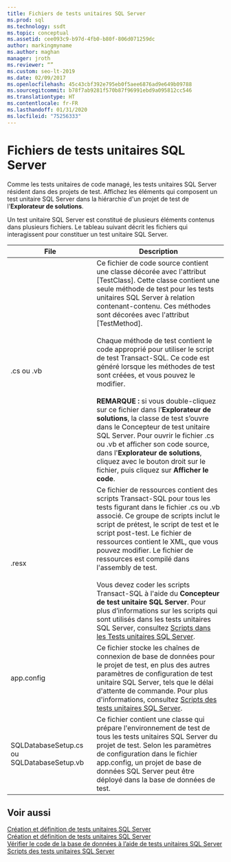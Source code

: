 ```yaml
---
title: Fichiers de tests unitaires SQL Server
ms.prod: sql
ms.technology: ssdt
ms.topic: conceptual
ms.assetid: cee093c9-b97d-4fb0-b80f-806d071259dc
author: markingmyname
ms.author: maghan
manager: jroth
ms.reviewer: “”
ms.custom: seo-lt-2019
ms.date: 02/09/2017
ms.openlocfilehash: 45c43cbf392e795eb0f5aee6876ad9e649b09788
ms.sourcegitcommit: b78f7ab9281f570b87f96991ebd9a095812cc546
ms.translationtype: HT
ms.contentlocale: fr-FR
ms.lasthandoff: 01/31/2020
ms.locfileid: "75256333"
---
```

# <a name="sql-server-unit-test-files"></a>Fichiers de tests unitaires SQL Server

Comme les tests unitaires de code managé, les tests unitaires SQL Server résident dans des projets de test. Affichez les éléments qui composent un test unitaire SQL Server dans la hiérarchie d'un projet de test de l'**Explorateur de solutions**.  
  
Un test unitaire SQL Server est constitué de plusieurs éléments contenus dans plusieurs fichiers. Le tableau suivant décrit les fichiers qui interagissent pour constituer un test unitaire SQL Server.  
  
|**File**|**Description**|  
|------------|-------------------|  
|.cs ou .vb|Ce fichier de code source contient une classe décorée avec l'attribut [TestClass]. Cette classe contient une seule méthode de test pour les tests unitaires SQL Server à relation contenant-contenu. Ces méthodes sont décorées avec l'attribut [TestMethod].<br /><br />Chaque méthode de test contient le code approprié pour utiliser le script de test Transact\-SQL. Ce code est généré lorsque les méthodes de test sont créées, et vous pouvez le modifier.<br /><br />**REMARQUE :** si vous double-cliquez sur ce fichier dans l’**Explorateur de solutions**, la classe de test s’ouvre dans le Concepteur de test unitaire SQL Server. Pour ouvrir le fichier .cs ou .vb et afficher son code source, dans l'**Explorateur de solutions**, cliquez avec le bouton droit sur le fichier, puis cliquez sur **Afficher le code**.|  
|.resx|Ce fichier de ressources contient des scripts Transact\-SQL pour tous les tests figurant dans le fichier .cs ou .vb associé. Ce groupe de scripts inclut le script de prétest, le script de test et le script post-test. Le fichier de ressources contient le XML, que vous pouvez modifier. Le fichier de ressources est compilé dans l'assembly de test.<br /><br />Vous devez coder les scripts Transact\-SQL à l'aide du **Concepteur de test unitaire SQL Server**. Pour plus d’informations sur les scripts qui sont utilisés dans les tests unitaires SQL Server, consultez [Scripts dans les Tests unitaires SQL Server](../ssdt/scripts-in-sql-server-unit-tests.md).|  
|app.config|Ce fichier stocke les chaînes de connexion de base de données pour le projet de test, en plus des autres paramètres de configuration de test unitaire SQL Server, tels que le délai d'attente de commande. Pour plus d'informations, consultez [Scripts des tests unitaires SQL Server](../ssdt/scripts-in-sql-server-unit-tests.md).|  
|SQLDatabaseSetup.cs ou SQLDatabaseSetup.vb|Ce fichier contient une classe qui prépare l'environnement de test de tous les tests unitaires SQL Server du projet de test. Selon les paramètres de configuration dans le fichier app.config, un projet de base de données SQL Server peut être déployé dans la base de données de test.|  
  
## <a name="see-also"></a>Voir aussi  
[Création et définition de tests unitaires SQL Server](../ssdt/creating-and-defining-sql-server-unit-tests.md)  
[Création et définition de tests unitaires SQL Server](../ssdt/creating-and-defining-sql-server-unit-tests.md)  
[Vérifier le code de la base de données à l’aide de tests unitaires SQL Server](../ssdt/verifying-database-code-by-using-sql-server-unit-tests.md)  
[Scripts des tests unitaires SQL Server](../ssdt/scripts-in-sql-server-unit-tests.md)  
  
